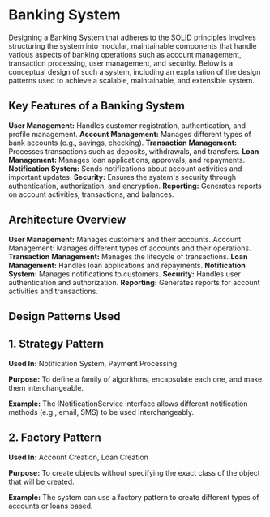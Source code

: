 ﻿# Banking System

Designing a Banking System that adheres to the SOLID principles involves structuring the system into modular, maintainable components that handle various aspects of banking operations such as account management, transaction processing, user management, and security. Below is a conceptual design of such a system, including an explanation of the design patterns used to achieve a scalable, maintainable, and extensible system.

## Key Features of a Banking System

**User Management:** Handles customer registration, authentication, and profile management.
**Account Management:** Manages different types of bank accounts (e.g., savings, checking).
**Transaction Management:** Processes transactions such as deposits, withdrawals, and transfers.
**Loan Management:** Manages loan applications, approvals, and repayments.
**Notification System:** Sends notifications about account activities and important updates.
**Security:** Ensures the system's security through authentication, authorization, and encryption.
**Reporting:** Generates reports on account activities, transactions, and balances.

## Architecture Overview

**User Management:** Manages customers and their accounts.
Account Management: Manages different types of accounts and their operations.
**Transaction Management:** Manages the lifecycle of transactions.
**Loan Management:** Handles loan applications and repayments.
**Notification System:** Manages notifications to customers.
**Security:** Handles user authentication and authorization.
**Reporting:** Generates reports for account activities and transactions.

## Design Patterns Used

## 1. Strategy Pattern

**Used In:** Notification System, Payment Processing

**Purpose:** To define a family of algorithms, encapsulate each one, and make them interchangeable.

**Example:** The INotificationService interface allows different notification methods (e.g., email, SMS) to be used interchangeably.

## 2. Factory Pattern

**Used In:** Account Creation, Loan Creation

**Purpose:** To create objects without specifying the exact class of the object that will be created.

**Example:** The system can use a factory pattern to create different types of accounts or loans based.
